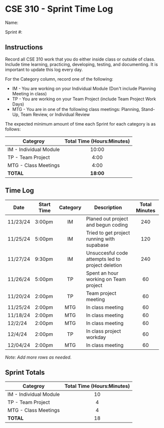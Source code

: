 # CSE 310 - Sprint Time Log

Name:

Sprint #:

## Instructions

Record all CSE 310 work that you do either inside class or outside of class.  Include time learning, practicing, developing, testing, and documenting.  It is important to update this log every day.

For the Category column, record one of the following:
* IM - You are working on your Individual Module (Don't include Planning Meeting in class)
* TP - You are working on your Team Project (include Team Project Work Days)
* MTG - You are in one of the following class meetings: Planning, Stand-Up, Team Review, or Individual Review

The expected minimum amount of time each Sprint for each category is as follows:

|Categroy                       |Total Time (Hours:Minutes)|
|-------------------------------|:------------------------:|
|IM - Individual Module         |          10:00           |
|TP - Team Project              |           4:00           |
|MTG - Class Meetings           |           4:00           |
|**TOTAL**                      |        **18:00**         |

## Time Log

|Date      |Start Time|Category|Description                                 |Total Minutes|
|----------|----------|:------:|--------------------------------------------|:-----------:|
|11/23/24  | 3:00pm   | IM     |  Planed out project and begun coding       |   240       |
| 11/25/24 | 5:00pm   | IM     | Tried to get project running with supabase |   120       | 
| 11/27/24 | 9:30pm   | IM     | Unsuccesful code attempts led to project deletion|  240  |
|11/26/24  | 5:00pm   | TP     | Spent an hour working on Team project      | 60          |
|11/20/24  | 2:00pm   | TP     | Team project meeting                       | 60          | 
| 11/25/24 | 2:00pm   | MTG    | In class meeting                           | 60          |
| 11/18/24 | 2:00pm   | MTG    | In class meeting                           | 60          |
| 12/2/24  | 2:00pm   | MTG    | In class meeting                           | 60          |
| 12/4/24  | 2:00pm   | TP     | In class project workday                   | 60          |
| 12/04/24 | 2:00pm   | MTG    | In class meeting                           | 60          | 

_Note: Add more rows as needed._

## Sprint Totals

|Categroy                       |Total Time (Hours:Minutes)|
|-------------------------------|:------------------------:|
|IM - Individual Module         |  10    |
|TP - Team Project              |   4    |
|MTG - Class Meetings           |   4    |
|**TOTAL**                      |   18     |
